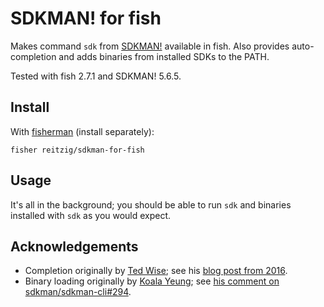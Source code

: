 # SDKMAN! for fish

Makes command `sdk` from [SDKMAN!] available in fish.
Also provides auto-completion and adds binaries from installed SDKs to the PATH.

Tested with fish 2.7.1 and SDKMAN! 5.6.5.

## Install

With [fisherman] (install separately):

```
fisher reitzig/sdkman-for-fish
```

## Usage

It's all in the background; you should be able to run `sdk` and binaries installed
with `sdk` as you would expect.

## Acknowledgements

 * Completion originally by [Ted Wise](https://github.com/ctwise); see his 
     [blog post from 2016](http://tedwise.com/2016/02/26/using-sdkman-with-the-fish-shell).
 * Binary loading originally by [Koala Yeung](https://github.com/yookoala);
     see [his comment on sdkman/sdkman-cli#294](https://github.com/sdkman/sdkman-cli/issues/294#issuecomment-318252058).

[SDKMAN!]: https://github.com/sdkman/sdkman-cli
[fisherman]: https://github.com/fisherman/fisherman
